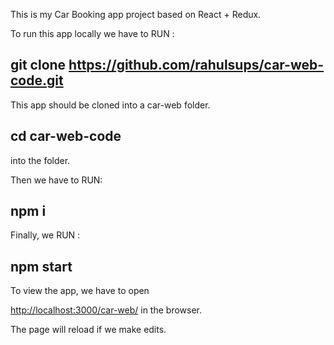 This is my Car Booking app project based on React + Redux.

To run this app locally we have to RUN :
## git clone https://github.com/rahulsups/car-web-code.git

This app should be cloned into a car-web folder.

## cd car-web-code
into the folder.

Then we have to RUN:
## npm i

Finally, we RUN :

## npm start

To view the app, we have to open 

[http://localhost:3000/car-web/](http://localhost:3000/car-web/) in the browser.

The page will reload if we make edits.<br />
